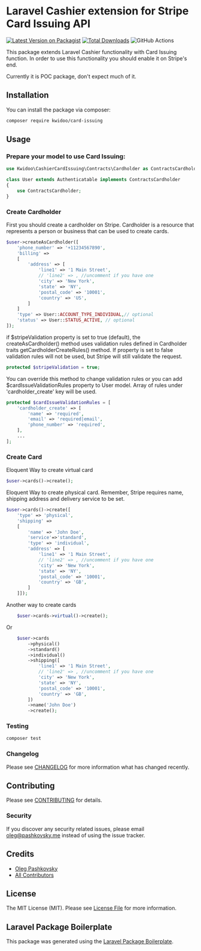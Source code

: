 # Laravel Cashier extension for Stripe Card Issuing API

[![Latest Version on Packagist](https://img.shields.io/packagist/v/kwidoo/card-issuing.svg?style=flat-square)](https://packagist.org/packages/kwidoo/card-issuing)
[![Total Downloads](https://img.shields.io/packagist/dt/kwidoo/card-issuing.svg?style=flat-square)](https://packagist.org/packages/kwidoo/card-issuing)
![GitHub Actions](https://github.com/kwidoo/card-issuing/actions/workflows/main.yml/badge.svg)

This package extends Laravel Cashier functionality with Card Issuing function. In order to use this functionality you should enable it on Stripe's end.

Currently it is POC package, don't expect much of it.

## Installation

You can install the package via composer:

```bash
composer require kwidoo/card-issuing
```

## Usage

### Prepare your model to use Card Issuing:

```php
use Kwidoo\CashierCardIssuing\Contracts\Cardholder as ContractsCardholder;

class User extends Authenticatable implements ContractsCardholder
{
    use ContractsCardholder;
}
```

### Create Cardholder

First you should create a cardholder on Stripe. Cardholder is a resource that represents a person or business that can be used to create cards.

```php
$user->createAsCardholder([
    'phone_number' => '+11234567890',
    'billing' =>
    [
        'address' => [
            'line1' => '1 Main Street',
            // 'line2' => , //uncomment if you have one
            'city' => 'New York',
            'state' => 'NY',
            'postal_code' => '10001',
            'country' => 'US',
        ]
    ]
    'type' => User::ACCOUNT_TYPE_INDIVIDUAL,// optional
    'status' => User::STATUS_ACTIVE, // optional
]);
```

if $stripeValidation property is set to true (default), the createAsCardholder() method uses validation rules defined in Cardholder traits getCardholderCreateRules() method. If property is set to false validation rules will not be used, but Stripe will still validate the request.

```php
protected $stripeValidation = true;
```

You can override this method to change validation rules or you can add $cardIssueValidationRules property to User model. Array of rules under 'cardholder_create' key will be used.

```php
protected $cardIssueValidationRules = [
    'cardholder_create' => [
        'name' => 'required',
        'email' => 'required|email',
        'phone_number' => 'required',
    ],
    ...
];
```

### Create Card

Eloquent Way to create virtual card

```php
$user->cards()->create();
```

Eloquent Way to create physical card. Remember, Stripe requires name, shipping address and delivery service to be set.

```php
$user->cards()->create([
    'type' => 'physical',
    'shipping' =>
    [
        'name' => 'John Doe',
        'service'=>'standard',
        'type' => 'individual',
        'address' => [
            'line1' => '1 Main Street',
            // 'line2' => , //uncomment if you have one
            'city' => 'New York',
            'state' => 'NY',
            'postal_code' => '10001',
            'country' => 'GB',
        ]
    ]]);
```

Another way to create cards

```php
    $user->cards->virtual()->create();
```

Or

```php
    $user->cards
        ->physical()
        ->standard()
        ->individual()
        ->shipping([
            'line1' => '1 Main Street',
            // 'line2' => , //uncomment if you have one
            'city' => 'New York',
            'state' => 'NY',
            'postal_code' => '10001',
            'country' => 'GB',
        ])
        ->name('John Doe')
        ->create();
```

### Testing

```bash
composer test
```

### Changelog

Please see [CHANGELOG](CHANGELOG.md) for more information what has changed recently.

## Contributing

Please see [CONTRIBUTING](CONTRIBUTING.md) for details.

### Security

If you discover any security related issues, please email oleg@pashkovsky.me instead of using the issue tracker.

## Credits

- [Oleg Pashkovsky](https://github.com/kwidoo)
- [All Contributors](../../contributors)

## License

The MIT License (MIT). Please see [License File](LICENSE.md) for more information.

## Laravel Package Boilerplate

This package was generated using the [Laravel Package Boilerplate](https://laravelpackageboilerplate.com).
